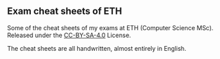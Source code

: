 ## Exam cheat sheets of ETH

Some of the cheat sheets of my exams at ETH (Computer Science MSc). Released under the [CC-BY-SA-4.0](https://choosealicense.com/licenses/cc-by-sa-4.0/) License.

The cheat sheets are all handwritten, almost entirely in English. 